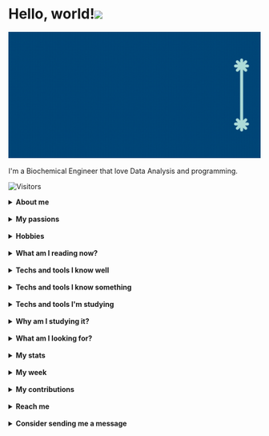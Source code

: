 # Hello, world!<img src="https://media.giphy.com/media/hvRJCLFzcasrR4ia7z/giphy.gif" width="8%"></h1>

<img src="src/name.gif"/>

I'm a Biochemical Engineer that love Data Analysis and programming.&nbsp;

<img src="https://visitor-badge-reloaded.herokuapp.com/badge?page_id=bryrrea.bryrrea&style=for-the-badge&color=100007&lcolor=2f2732&cache=on" alt="Visitors"/>&nbsp;

<details><summary><strong>About me</strong></summary>  

🧔🏻 Pronouns: He/Him <br/>
🇧🇷 Brazilian <br/>
🧑🏻‍🎓 Biochemical Engineer since April (2022) <br/>
🔎 Self-taught practioner <br/>
💾 Open-source lover <br/>
💬 Ask me about: Excel, PowerBI, PPT and Pyhon (a bit) <br/>
⚡️ Fun fact: I know I want something, but I don't know what! <br/>
🤔 Curious fact: I'm creating @devdsweb to share in social media what I'm learning and my learning progress. <br/>

</details>&nbsp;

<details><summary><strong>My passions</strong></summary>  

📓 Reading <br/>
💻 Technology <br/>
🧬 Biotechnology <br/>
⚙️ Engineering <br/>
⌨️ Programming <br/>
💡 Criativity <br/>
📉 Data Analysis <br/>
⚽️ Football (Soccer) <br/>

</details>&nbsp;

<details><summary><strong>Hobbies</strong></summary>  

⚽️ Football (watch and analyse) <br/>
📺 Series and movies <br/>
📖 Reading <br/>
🎵 Music <br/>
💡 Learn new things <br/>

</details>&nbsp;

<details><summary><strong>What am I reading now?</strong></summary>  
    <div style="display: flex; justify-content:space-evenly;">
        <figure style="flex:1;">
            <img src="src/book1.png" alt= "Summit Lake - Charles Donlea" width="200px"/>
            <img src="src/book2.png" alt= "Confident Data Skills - Kirill Eremenko" width="200px"/>
        </figure>
    </div>

</details>&nbsp;

<details><summary><strong>Techs and tools I know well</strong></summary>  
    <div class="icons">
        <img src="https://img.icons8.com/color/452/ms-excel.png" alt= "Excel" width="64px"/>
        <img src="https://img.icons8.com/color/452/ms-powerpoint--v1.png" alt= "PPT" width="64px"/>
        <img src="https://img.icons8.com/color/452/ms-word.png" alt= "Word" width="64px"/>
        <img src="https://img.icons8.com/color/344/power-bi.png" alt= "Power BI" width="64px"/>
    </div>

</details>&nbsp;

<details><summary><strong>Techs and tools I know something</strong></summary>  
    <div class="icons">
        <img src="https://cdn.jsdelivr.net/gh/devicons/devicon/icons/markdown/markdown-original.svg" alt="Markdown" width="64px"/>
        <img src="https://cdn.jsdelivr.net/gh/devicons/devicon/icons/html5/html5-original-wordmark.svg" alt="HTML" width="64px"/>
        <img src="https://cdn.jsdelivr.net/gh/devicons/devicon/icons/css3/css3-original-wordmark.svg" alt="CSS" width="64px"/>
        <img src="https://cdn.jsdelivr.net/gh/devicons/devicon/icons/python/python-original-wordmark.svg" alt="Python" width="64px"/>
        <img src="https://cdn.jsdelivr.net/gh/devicons/devicon/icons/git/git-original-wordmark.svg" alt="Git" width="64px"/>
    </div>
    <div class="icons">
        <img src="https://cdn.jsdelivr.net/gh/devicons/devicon/icons/matlab/matlab-original.svg" alt="Matlab" width="64px"/>
        <img src="https://cdn.icon-icons.com/icons2/1381/PNG/512/octave_94226.png" alt="Octave" alt="Octave" width="64px"/>
        <img src="https://cdn.icon-icons.com/icons2/1508/PNG/512/scilab_104094.png" alt="Scilab" alt="Scilab" width="64px"/>
        <img src="https://cdn.jsdelivr.net/gh/devicons/devicon/icons/photoshop/photoshop-plain.svg" alt="Photoshop" width="64px"/>
        <img src="https://cdn.jsdelivr.net/gh/devicons/devicon/icons/inkscape/inkscape-original-wordmark.svg" alt="Inkscape" width="64px"/>
    </div>

</details>&nbsp;

<details><summary><strong>Techs and tools I'm studying</strong></summary>  
    <div class="icons">
        <img src="https://cdn.jsdelivr.net/gh/devicons/devicon/icons/markdown/markdown-original.svg" alt="Markdown" width="64px"/>
        <img src="https://cdn.jsdelivr.net/gh/devicons/devicon/icons/html5/html5-original-wordmark.svg" alt="HTML" width="64px"/>
        <img src="https://cdn.jsdelivr.net/gh/devicons/devicon/icons/css3/css3-original-wordmark.svg" alt="CSS" width="64px"/>
        <img src="https://cdn.jsdelivr.net/gh/devicons/devicon/icons/javascript/javascript-original.svg" alt="JS" width="64px"/>
    </div>
    <div class="icons">
        <img src="https://cdn.jsdelivr.net/gh/devicons/devicon/icons/git/git-original-wordmark.svg" alt="Git" width="64px"/>
        <img src="https://cdn.jsdelivr.net/gh/devicons/devicon/icons/github/github-original-wordmark.svg" alt="Github" width="64px"/>
        <img src="https://cdn.jsdelivr.net/gh/devicons/devicon/icons/python/python-original-wordmark.svg" alt="Python" width="64px"/>
        <img src="https://cdn.jsdelivr.net/gh/devicons/devicon/icons/r/r-original.svg" alt="R" width="64px"/>
    </div>

</details>&nbsp;

<details><summary><strong>Why am I studying it?</strong></summary>  

    Because I want to work with Web Development and/or Data Analysis.

</details>&nbsp;

<details><summary><strong>What am I looking for?</strong></summary>  

    🙂 Know people that work or study Web Development and Data Analysis
    🙃 Maybe someone to help me in my studies (maybe someone could be my tutor and I can be a "case study" 😉)
    🥰 Making new friends to talk about life, tech, and anything else!
    😊 Contribute with open-source projects while I study and learn

</details>&nbsp;

<details><summary><strong>My stats</strong></summary>  
    <img src="https://github-readme-stats-bryrrea.vercel.app/api?username=bryrrea&show_icons=true&hide_boarder=true&theme=dracula" alt="My stats">

</details>&nbsp;

<details><summary><strong>My week</strong></summary>  
    <img src="https://github-readme-stats-bryrrea.vercel.app/api/wakatime/?username=bryrrea&layout=compact&theme=default&link=https://www.github.com/bryrrea/github-readme-stats" alt="My weekly status"/>

</details>&nbsp;

<details><summary><strong>My contributions</strong></summary>  
    <img src="https://github.com/bryrrea/bryrrea/blob/output/github-contribution-grid-snake.svg" alt="Snake animation"/>  

</details>&nbsp;

<details><summary><strong>Reach me</strong></summary>  
    <div>
        <a href="https://twitter.com/dotcodevlab">
            <img src="https://img.shields.io/badge/Twitter-1DA1F2?style=for-the-badge&logo=twitter&logoColor=white" alt="Twitter"/>
        </a>
        <a href="https://linkedin.com/bryrrea">
            <img src="https://img.shields.io/badge/LinkedIn-0077B5?style=for-the-badge&logo=linkedin&logoColor=white" alt="LinkedIn"/>
        </a>
        <a href="https://instagram.com/dotcodevlab">
            <img src="https://img.shields.io/badge/Instagram-E4405F?style=for-the-badge&logo=instagram&logoColor=white" alt="Instagram"/>
        </a>
        <a href="https://github.com/bryrrea">
            <img src="https://img.shields.io/badge/GitHub-100000?style=for-the-badge&logo=github&logoColor=white" alt="GitHub"/>
        </a>
        <a href="https://kaggle.com/bryrrea">
            <img src="https://img.shields.io/badge/Kaggle-20BEFF?style=for-the-badge&logo=Kaggle&logoColor=white" alt="Kaggle"/>
        </a>
        <a href="https://medium.com/@bryrrea">
            <img src="https://img.shields.io/badge/Medium-12100E?style=for-the-badge&logo=medium&logoColor=white" alt="Medium"/>
        </a>
        <a href="https://dev.to/bryrrea">
            <img src="https://img.shields.io/badge/dev.to-0A0A0A?style=for-the-badge&logo=devdotto&logoColor=white" alt="Dev"/>
        </a>
    </div>
</details>&nbsp;

<details><summary><strong>Consider sending me a message</strong></summary>  
    <p style="text-align:justify;"> Consider sending me an encouraging message, feedback, your social network to chat, etc. Just click on the image!</p>
    <p align="center">
        <a href="https://gist.github.com/bryrrea/88d9c23b4606cbefe94748b02afb5ef5">
            <img src="https://user-images.githubusercontent.com/61485514/190542751-4d0b7f63-f025-4894-8624-cbeb25113831.gif" alt="Click here to sign my guestbook!">
        </a>
    </p>
